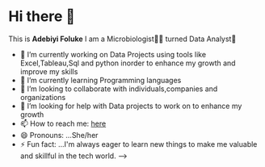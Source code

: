# Hi there 👋
This is **Adebiyi Foluke**
I am a Microbiologist👩‍🔬 turned Data Analyst🤪
- 🔭 I’m currently working on Data Projects using tools like Excel,Tableau,Sql and python inorder to enhance my growth and improve my skills
- 🌱 I’m currently learning Programming languages
- 👯 I’m looking to collaborate with individuals,companies and organizations
- 🤔 I’m looking for help with Data projects to work on to enhance my growth
- 📫 How to reach me: [here](https://www.linkedin.com/in/adebiyi-foluke-christianah16/)
- 😄 Pronouns: ...She/her
- ⚡ Fun fact: ...I'm always eager to learn new things to make me valuable and skillful in the tech world.
-->
